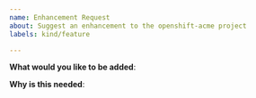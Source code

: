 ```yaml
---
name: Enhancement Request
about: Suggest an enhancement to the openshift-acme project
labels: kind/feature

---
```

<!-- Please only use this template for submitting enhancement requests -->

**What would you like to be added**:

**Why is this needed**:
